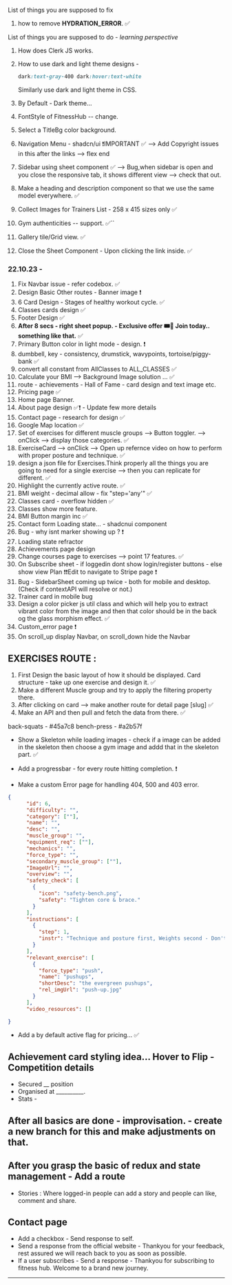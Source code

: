 List of things you are supposed to fix

1. how to remove **HYDRATION_ERROR**. ✅

List of things you are supposed to do - *learning perspective*

1. How does Clerk JS works.
2. How to use dark and light theme designs - 
   ```css
   dark:text-gray-400 dark:hover:text-white
   ```
   Similarly use dark and light theme in CSS.

3. By Default - Dark theme...
4. FontStyle of FitnessHub -- change.
5. Select a TitleBg color background.
6. Navigation Menu - shadcn/ui ❗IMPORTANT ✅ --> Add Copyright issues in this after the links --> flex end
7. Sidebar using sheet component ✅ --> Bug,when sidebar is open and you close the responsive tab, it shows different view --> check that out.
8. Make a heading and description component so that we use the same model everywhere. ✅
9. Collect Images for Trainers List - 258 x 415 sizes only ✅
10. Gym authenticities -- support. ✅``
11. Gallery tile/Grid view. ✅
12. Close the Sheet Component - Upon clicking the link inside. ✅
   
### 22.10.23 - 
1. Fix Navbar issue - refer codebox. ✅
2. Design Basic Other routes - Banner image ❗
3. 6 Card Design - Stages of healthy workout cycle. ✅
4. Classes cards design ✅
5. Footer Design ✅
6. **After 8 secs - right sheet popup. - Exclusive offer 🎟️🎫 Join today.. something like that.** ✅
7. Primary Button color in light mode - design. ❗
8. dumbbell, key - consistency, drumstick, wavypoints, tortoise/piggy-bank ✅
9. convert all constant from AllClasses to ALL_CLASSES ✅
10. Calculate your BMI --> Background Image solution ... ✅
11. route - achievements - Hall of Fame - card design and text image etc.
12. Pricing page ✅
13. Home page Banner.
14. About page design ✅❗ - Update few more details
15. Contact page - research for design ✅
16. Google Map location ✅
17. Set of exercises for different muscle groups --> Button toggler. --> onClick --> display those categories. ✅
18. ExerciseCard --> onClick --> Open up refernce video on how to perform with proper posture and technique. ✅
19. design a json file for Exercises.Think properly all the things you are going to need for a single exercise --> then you can replicate for different. ✅
20. Highlight the currently active route. ✅
21. BMI weight - decimal allow - fix "step='any'" ✅
22. Classes card - overflow hidden ✅
23. Classes show more feature.
24. BMI Button margin inc ✅
25. Contact form Loading state... - shadcnui component
26. Bug - why isnt marker showing up ? ❗
27. Loading state refractor
28. Achievements page design
29. Change courses page to exercises --> point 17 features. ✅
30. On Subscribe sheet - if loggedin dont show login/register buttons - else show view Plan ❗❗Edit to navigate to Stripe page ❗
31. Bug - SidebarSheet coming up twice - both for mobile and desktop. (Check if contextAPI will resolve or not.)
32. Trainer card in mobile bug
33. Design a color picker js util class and which will help you to extract vibrant color from the image and then that color should be in the back og the glass morphism effect. ✅
34. Custom_error page ❗
35. On scroll_up display Navbar, on scroll_down hide the Navbar



## EXERCISES ROUTE : 

1. First Design the basic layout of how it should be displayed. Card structure - take up one exercise and design it. ✅
2. Make a different Muscle group and try to apply the filtering property there.
3. After clicking on card --> make another route for detail page [slug] ✅
4. Make an API and then pull and fetch the data from there. ✅


back-squats - #45a7c8
bench-press - #a2b57f

- Show a Skeleton while loading images - check if a image can be added in the skeleton then choose a gym image and addd that in the skeleton part. ✅

- Add a  progressbar - for every route hitting completion. ❗

- Make a custom Error page for handling 404, 500 and 403 error.

``` json
{
      "id": 6,
      "difficulty": "",
      "category": [""],
      "name": "",
      "desc": "",
      "muscle_group": "",
      "equipment_req": [""],
      "mechanics": "",
      "force_type": "",
      "secondary_muscle_group": [""],
      "ImageUrl": "",
      "overview": "",
      "safety_check": [
        {
          "icon": "safety-bench.png",
          "safety": "Tighten core & brace."
        }
      ],
      "instructions": [
        {
          "step": 1,
          "instr": "Technique and posture first, Weights second - Don't EGO Lift."
        }
      ],
      "relevant_exercise": [
        {
          "force_type": "push",
          "name": "pushups",
          "shortDesc": "the evergreen pushups",
          "rel_imgUrl": "push-up.jpg"
        }
      ],
      "video_resources": [] 

}

```
- Add a by default active flag for pricing... ✅

## Achievement card styling idea... Hover to Flip - Competition details
 - Secured __ position
 - Organised at __________.
 - Stats -  

After all basics are done - improvisation. - create a new branch for this and make adjustments on that.
------

## After you grasp the basic of redux and state management - Add a route
- Stories : Where logged-in people can add a story and people can like, comment and share.

## Contact page 
- Add a checkbox - Send response to self.
- Send a response from the official website - Thankyou for your feedback, rest assured we will reach back to you as soon as possible.
- If a user subscribes - Send a response - Thankyou for subscribing to fitness hub. Welcome to a brand new journey.

-----